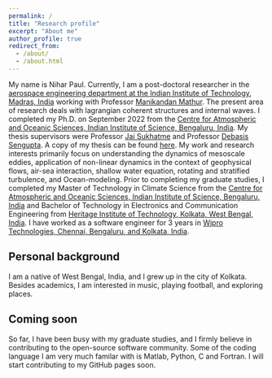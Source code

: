 ```yaml
---
permalink: /
title: "Research profile"
excerpt: "About me"
author_profile: true
redirect_from: 
  - /about/
  - /about.html
---
```


My name is Nihar Paul. Currently, I am a post-doctoral researcher in the [aerospace engineering department at the Indian Institute of Technology, Madras, India](https://ae.iitm.ac.in/) working with Professor [Manikandan Mathur](https://sites.google.com/site/mathur2m/home). The present area of research deals with lagrangian coherent structures and internal waves. I completed my Ph.D. on September 2022 from the [Centre for Atmospheric and Oceanic Sciences, Indian Institute of Science, Bengaluru, India](https://caos.iisc.ac.in/). My thesis supervisors were Professor [Jai Sukhatme](https://caos.iisc.ac.in/jai.html) and Professor [Debasis Sengupta](https://caos.iisc.ac.in/dsen.html). A copy of my thesis can be found [here](https://etd.iisc.ac.in/handle/2005/5855). My work and research interests primarily focus on understanding the dynamics of mesoscale eddies, application of non-linear dynamics in the context of geophysical flows, air-sea interaction, shallow water equation, rotating and stratified turbulence, and Ocean-modeling. Prior to completing my graduate studies, I completed my Master of Technology in Climate Science from the [Centre for Atmospheric and Oceanic Sciences, Indian Institute of Science, Bengaluru, India](https://caos.iisc.ac.in/) and Bachelor of Technology in Electronics and Communication Engineering from [Heritage Institute of Technology, Kolkata, West Bengal, India](https://www.heritageit.edu/). I have worked as a software engineer for 3 years in [Wipro Technologies, Chennai, Bengaluru, and Kolkata, India](https://www.wipro.com/). 

Personal background
---

I am a native of West Bengal, India, and I grew up in the city of Kolkata. Besides academics, I am interested in music, playing football, and exploring places.

Coming soon
---
So far, I have been busy with my graduate studies, and I firmly believe in contributing to the open-source software community. Some of the coding language I am very much familar with is Matlab, Python, C and Fortran. I will start contributing to my GitHub pages soon.  

